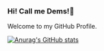 ### Hi! Call me Dems!👋
Welcome to my GitHub Profile.
<!-- stats for Github prof -->
[![Anurag's GitHub stats](https://github-readme-stats.vercel.app/api?username=callmedems&show_icons=true&theme=synthwave)](https://github.com/anuraghazra/github-readme-stats)


<!--
**callmedems/callmedems** is a ✨ _special_ ✨ repository because its `README.md` (this file) appears on your GitHub profile.

Here are some ideas to get you started:

- 🔭 I’m currently working on ...
- 🌱 I’m currently learning ...
- 👯 I’m looking to collaborate on ...
- 🤔 I’m looking for help with ...
- 💬 Ask me about ...
- 📫 How to reach me: ...
- 😄 Pronouns: ...
- ⚡ Fun fact: ...
-->
